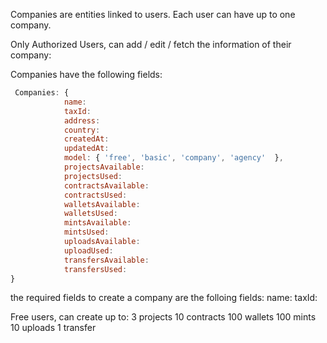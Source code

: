 
Companies are entities linked to users. Each user can have up to one company. 

Only Authorized Users, can add / edit / fetch the information of their company:

Companies have the following fields:  

```javascript
 Companies: {
            name: 
            taxId: 
            address: 
            country: 
            createdAt:
            updatedAt: 
            model: { 'free', 'basic', 'company', 'agency'  },
            projectsAvailable: 
            projectsUsed: 
            contractsAvailable: 
            contractsUsed: 
            walletsAvailable: 
            walletsUsed:  
            mintsAvailable:  
            mintsUsed:  
            uploadsAvailable:  
            uploadUsed:  
            transfersAvailable:  
            transfersUsed: 
}
```


the required fields to create a company are the folloing fields:
name: 
taxId:

Free users, can create up to: 
3 projects
10 contracts
100 wallets
100 mints
10 uploads
1 transfer
